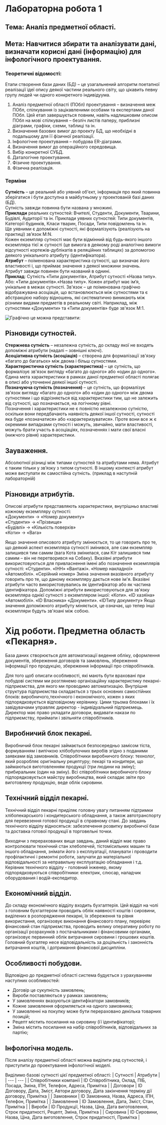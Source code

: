 # Лабораторна робота 1
## Тема: Аналіз предметної області.
## Мета: Навчитися збирати та аналізувати дані, визначати корисні дані (інформацію) для інфологічного проектування.

### Теоретичні відомості:  
Етапи створення бази даних (БД) – це узагальнений алгоритм поетапної реалізації ідеї опису деякої частини реального світу, що цікавить певну групу людей чи одного конкретного індивідуума.
1. Аналіз предметної області (ПОбл) проектування – визначення меж ПОбл, спілкування із зацікавленими особами та експертами даної ПОбл. Цей етап завершується повним, навіть надлишковим описом ПОбл на мові спілкування – безліч листів паперу, приблизні діаграми, графіки, схеми, таблиці та ін. 
2. Визначення базових вимог до проекту БД, що необхідні в подальшому для її фізичної реалізації.
3. Інфологічне проектування – побудова ER-діаграми.
4. Визначення вимог до операційного середовища.
5. Вибір конкретної СУБД.
6. Даталогічне проектування.
7. Фізичне проектування.
8. Фізична реалізація.

### Терміни
**Сутність** – це реальний або уявний об'єкт, інформація про який повинна зберігатися і бути доступна в майбутньому у проектованій базі даних (БД).  
Сутність завжди повинна бути названа у множині.   
**Приклади** реальних сутностей: Вчителі, Студенти, Документи, Тварини, Будівлі, Аудиторії та ін.
Приклади уявних сутностей: Типи документів, Категорії будинків, Класи тварин, Посади, Типи повідомлень та ін.  
Ще уявними є допоміжні сутності, які формалізують (реалізують на практиці) зв’язок M:N.  
Кожен екземпляр сутності має бути відмінний від будь-якого іншого екземпляра тієї ж сутності (це вимога в деякому роді аналогічно вимоги відсутності кортежів-дублікатів в реляційних таблицях) за допомогою деякого унікального атрибуту (ідентифікатора).  
**Атрибут** – поіменована характеристика сутності, що визначає його властивості і, що приймає значення з деякої множини значень.   
Атрибут завжди повинен бути названий в однині.  
**Приклад**: Сутність «Типи документів», Атрибут сутності «Назва типу». 
Або: «Типи документів».«Назва типу».
Кожен атрибут має ім’я, унікальне в межах сутності.
Зв'язок – це поіменована графічно відображувана асоціація, що встановлюється між сутностями та є абстракцією набору відношень, які систематично виникають між різними видами предметів в реальному світі.
Наприклад, між сутностями «Документи» та «Типи документів» буде зв'язок M:1. 

![Графічно це можна представити:](https://github.com/MonMon201/DB/blob/master/src/Example0.png)

## Різновиди сутностей.
**Стержнева сутність** – незалежна сутність, до складу якої не входять допоміжні атрибути (надалі – зовнішні ключі).  
**Асоціативна сутність (асоціація)** – створена для формалізації зв'язку «багато до багатьох» між двома і більш сутностями.  
**Характеристична сутність (характеристика)** – це сутність, що формалізує зв'язок вигляду «багато до одного» або «один до одного». Єдина мета характеристики в рамках даної предметної області полягає в описі або уточненні деякої іншої сутності.  
**Позначуюча сутність (позначення)** – це сутність, що формалізує зв'язок вигляду «багато до одного» або «один до одного» між двома сутностями і що відрізняється від характеристики тим, що не залежить від сутності, що позначається, на логічному рівні.  
Позначення і характеристики не є повністю незалежною сутністю, оскільки вони передбачають наявність деякої іншої сутності, сутності яка буде «позначатися» або «характеризуватися». Проте вони все ж є окремими випадками сутності і можуть, звичайно, мати властивості, можуть брати участь в асоціаціях, позначеннях і мати свої власні (нижчого рівня) характеристики. 

## Зауваження.  
Абсолютної різниці між типами сутностей та атрибутами нема. Атрибут є таким тільки у зв’язку з типом сутності. В іншому контексті атрибут може виступати як самостійна сутність. (приклад в наступній лабораторній)

## Різновиди атрибутів.
Описові атрибути представляють характеристики, внутрішньо властиві кожному екземпляру сутності:  
«Документи» -> «Номер документу»  
«Студенти» -> «Прізвище»  
«Будівлі» -> «Кількість поверхів»  
«Коти» -> «Вага»  

Якщо значення описового атрибуту змінюється, то це говорить про те, що деякий аспект екземпляра сутності змінився, але сам екземпляр залишився тим самим (вага Кота змінилася, сам Кіт залишився тим самим – він не перетворився на Собаку).
Вказівні атрибути використовуються для привласнення імені або позначення екземплярів сутності:
«Студенти». «ІНН»
«Вантажі». «Номер накладної»
«Автомобілі». «Серійний номер»
Зміна значення вказівного атрибуту говорить про те, що даному екземпляру дається нове ім'я. Вказівні атрибути часто використовувались як ідентифікатор або як частина ідентифікатора.
Допоміжні атрибути використовуються для зв'язку екземпляра однієї сутності з екземпляром іншої:
«Коти». «ID хазяїна»
«Автомобілі». «ID Власника»
«Документи». «IDТипу документу»
Якщо значення допоміжного атрибуту міняється, це означає, що тепер інші екземпляри будуть зв'язані між собою.

# Хід роботи. Предметна область «Пекарня».

База даних створюється для автоматизації ведення обліку, оформлення документів, збереження договорів та замовлень, збереження інформації про продукцію, збереження інформації про співробітників.
	
Для того щоб описати особливості, які мають бути враховані при побудові системи ми розглянемо організаційну характеристику пекарні-підприємства, для якого ми проводимо автоматизацію.
Внутрішня структура підприємства складається з трьох основних самостійних блоків: виробничого,технічного і економічного, кожен з яких підпорядковується відповідному керівнику. Цими трьома блоками і їх завідувачами управляє директор - індивідуальний підприємець.
Директор має право укладати договори, видавати накази по підприємству, приймати і звільняти співробітників.

## Виробничий блок пекарні.  
Виробничий блок пекарні займається безпосередньо замісом тіста, формуванням і випічкою хлібобулочних виробів згідно з поданими заявками від замовників. Співробітники виробничого блоку: технолог, який розробляє оригінальну рецептуру; пекарі та кондитери, що займаються виготовленням продукції (три людини на зміну); прибиральник (один на зміну). Всі співробітники виробничого блоку підпорядковується майстру виробництва, який складає звіти про виготовлену продукцію, веде облік сировини.

## Технічний відділ пекарні.   
Технічний відділ пекарні приділяє головну увагу питанням підтримки хлібопекарського і кондитерського обладнання, а також автотранспорту для перевезення готової продукції в справному стані. До завдань технічного відділу відносяться: забезпечення розвитку виробничої бази та доставка готової продукції в торговельні точки.

Виходячи з перерахованих вище завдань, даний відділ має право контролювати технічний стан хлебопечей, тістомісильних машин та іншого обладнання, знімати його з експлуатації, планувати і проводити профілактичні і ремонтні роботи, залучати до матеріальної відповідальності за неправильну експлуатацію обладнання і т.д. Керівник технічного відділу - головний інженер, якому підпорядковуються співробітники: електрик, слюсар, наладчик оборудования і водій-експедитор.

## Eкономічний відділ.  
До складу економічного відділу входить бухгалтерія. Цей відділ на чолі з головним бухгалтером проводить облік наявності коштів і сировини, виділених в розпорядження пекарні, їх збереження та рівня використання, організовує виконання фінансового плану, перевіряє фінансовий стан підприємства, проводить велику оперативну роботу по організації розрахунків з постачальниками і фінансовими органами, організовує первинний облік витрачання сировини і грошових коштів. Головний бухгалтер несе відповідальність за доцільність і законність витрачання коштів, і дотримання фінансової дисципліни.

## Особливості побудови.  
Відповідно до предметної області система будується з урахуванням наступних особливостей:
* Договір це сукупність замовлень;
* Вироби поставляються у рамках замовлень;
* У замовленнях вказyються ідентифікатори замовників;
* Кожне замовлення оформляється на одного замовника;
* У замовленні на покупку може бути перераховано декілька товарних позицій;
* Рецепт містить посилання на сировину (її ідентифікатор);
* Зміна містить посилання на набір співробітників, відповідальних за партію;

## Інфологічна модель.  
Після аналізу предметної області можна виділити ряд сутностей, і приступити до проектування інфологічної моделі.

Виділимо базові сутності цієї предметної області: 
| Сутності                  | Атрибути |
| --- | --- |
| Співробітники компанії    | ID Співробітника, Оклад, ПІБ, Посада, Зміна, ІПН, Телефон, Адреса, Примітка                |
| Договори                  | ID Договору, Дата, Зміст, Автори договору, Дата закінчення терміну дії договору, Примітка  |
| Замовники                 | ID Замовника, Назва, Адреса, ІПН, Телефон, Примітка   |
| Замовлення                | ID Замовлення, Дата, Зміст, Стан, Примітка    |
| Вироби                    | ID Продукції, Назва, Ціна, Дата виготовлення, Строк придатності, Рецепт, Зміна, Примітка   |
| Cировина                  | ID Сировини, Назва, Ціна, Дата виготовлення, Строк придатності, Примітка  |
